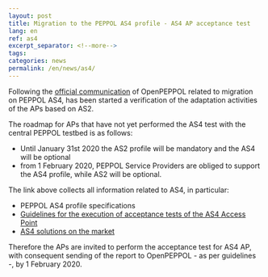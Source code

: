 ```yaml
---
layout: post
title: Migration to the PEPPOL AS4 profile - AS4 AP acceptance test
lang: en
ref: as4
excerpt_separator: <!--more-->
tags:
categories: news
permalink: /en/news/as4/
---
```


Following the [official communication](https://peppol.eu/support-for-the-peppol-as4-profile-mandatory-in-the-peppol-edelivery-network-from-1-february-2020/)
of OpenPEPPOL related to migration on PEPPOL AS4, has been started
a verification of the adaptation activities of the APs based on AS2.<!--more-->

The roadmap for APs that have not yet performed the AS4 test with the central PEPPOL testbed is as follows:

- Until January 31st 2020 the AS2 profile will be mandatory and the AS4 will be optional
- from 1 February 2020, PEPPOL Service Providers are obliged to support the AS4 profile, while AS2 will be optional.

The link above collects all information related to AS4, in particular:

- PEPPOL AS4 profile specifications
- [Guidelines for the execution of acceptance tests of the AS4 Access Point](https://peppol.eu/downloads/ap-guidelines/)
- [AS4 solutions on the market](https://ec.europa.eu/digital-building-blocks/wikis/display/DIGITAL/eDelivery+AS4+conformant+solutions)

Therefore the APs are invited to perform the acceptance test for AS4 AP, with consequent sending of the report to OpenPEPPOL - as per guidelines -, by 1 February 2020.

